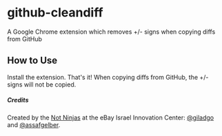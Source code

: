 github-cleandiff
================

A Google Chrome extension which removes +/- signs when copying diffs from GitHub

How to Use
-----------
Install the extension. That's it! When copying diffs from GitHub, the +/- signs will not be copied.

##### Credits
Created by the [Not Ninjas](http://notninjas.com/) at the eBay Israel Innovation Center: [@giladgo](https://twitter.com/giladgo) and [@assafgelber](https://twitter.com/assafgelber).